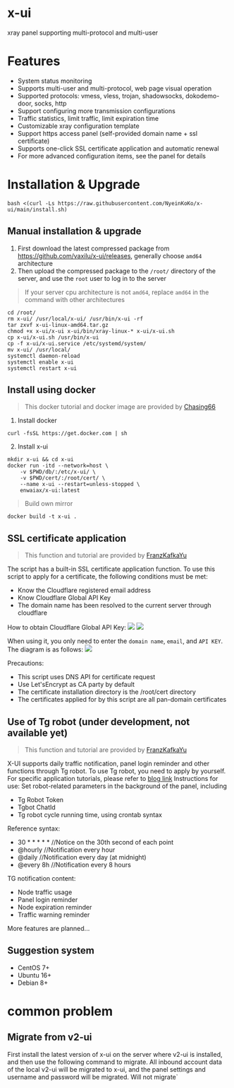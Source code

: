 # x-ui

xray panel supporting multi-protocol and multi-user

# Features

- System status monitoring
- Supports multi-user and multi-protocol, web page visual operation
- Supported protocols: vmess, vless, trojan, shadowsocks, dokodemo-door, socks, http
- Support configuring more transmission configurations
- Traffic statistics, limit traffic, limit expiration time
- Customizable xray configuration template
- Support https access panel (self-provided domain name + ssl certificate)
- Supports one-click SSL certificate application and automatic renewal
- For more advanced configuration items, see the panel for details

# Installation & Upgrade
```
bash <(curl -Ls https://raw.githubusercontent.com/NyeinKoKo/x-ui/main/install.sh)
```

## Manual installation & upgrade

1. First download the latest compressed package from https://github.com/vaxilu/x-ui/releases, generally choose `amd64` architecture
2. Then upload the compressed package to the `/root/` directory of the server, and use the `root` user to log in to the server

> If your server cpu architecture is not `amd64`, replace `amd64` in the command with other architectures

```
cd /root/
rm x-ui/ /usr/local/x-ui/ /usr/bin/x-ui -rf
tar zxvf x-ui-linux-amd64.tar.gz
chmod +x x-ui/x-ui x-ui/bin/xray-linux-* x-ui/x-ui.sh
cp x-ui/x-ui.sh /usr/bin/x-ui
cp -f x-ui/x-ui.service /etc/systemd/system/
mv x-ui/ /usr/local/
systemctl daemon-reload
systemctl enable x-ui
systemctl restart x-ui
```

## Install using docker

> This docker tutorial and docker image are provided by [Chasing66](https://github.com/Chasing66)

1. Install docker
```shell
curl -fsSL https://get.docker.com | sh
```

2. Install x-ui

```shell
mkdir x-ui && cd x-ui
docker run -itd --network=host \
    -v $PWD/db/:/etc/x-ui/ \
    -v $PWD/cert/:/root/cert/ \
    --name x-ui --restart=unless-stopped \
    enwaiax/x-ui:latest
```

> Build own mirror

```shell
docker build -t x-ui .
```

## SSL certificate application

> This function and tutorial are provided by [FranzKafkaYu](https://github.com/FranzKafkaYu)

The script has a built-in SSL certificate application function. To use this script to apply for a certificate, the following conditions must be met:

- Know the Cloudflare registered email address
- Know Cloudflare Global API Key
- The domain name has been resolved to the current server through cloudflare

How to obtain Cloudflare Global API Key:
     ![](media/bda84fbc2ede834deaba1c173a932223.png)
     ![](media/d13ffd6a73f938d1037d0708e31433bf.png)

When using it, you only need to enter the `domain name`, `email`, and `API KEY`. The diagram is as follows:
         ![](media/2022-04-04_141259.png)

Precautions:

- This script uses DNS API for certificate request
- Use Let'sEncrypt as CA party by default
- The certificate installation directory is the /root/cert directory
- The certificates applied for by this script are all pan-domain certificates

## Use of Tg robot (under development, not available yet)

> This function and tutorial are provided by [FranzKafkaYu](https://github.com/FranzKafkaYu)

X-UI supports daily traffic notification, panel login reminder and other functions through Tg robot. To use Tg robot, you need to apply by yourself.
For specific application tutorials, please refer to [blog link](https://coderfan.net/how-to-use-telegram-bot-to-alarm-you-when-someone-login-into-your-vps.html)
Instructions for use: Set robot-related parameters in the background of the panel, including

- Tg Robot Token
- Tgbot ChatId
- Tg robot cycle running time, using crontab syntax

Reference syntax:
- 30 * * * * * //Notice on the 30th second of each point
- @hourly //Notification every hour
- @daily //Notification every day (at midnight)
- @every 8h //Notification every 8 hours

TG notification content:
- Node traffic usage
- Panel login reminder
- Node expiration reminder
- Traffic warning reminder

More features are planned...
## Suggestion system

- CentOS 7+
- Ubuntu 16+
- Debian 8+

# common problem

## Migrate from v2-ui

First install the latest version of x-ui on the server where v2-ui is installed, and then use the following command to migrate. All inbound account data of the local v2-ui will be migrated to x-ui, and the panel settings and username and password will be migrated. Will not migrate`
